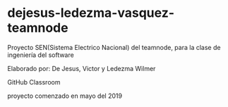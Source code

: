 # dejesus-ledezma-vasquez-teamnode

Proyecto SEN(Sistema Electrico Nacional) del teamnode, para la clase de ingeniería del software

Elaborado por: De Jesus, Victor y Ledezma Wilmer

GitHub Classroom 

proyecto comenzado en mayo del 2019
